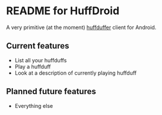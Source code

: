 README for HuffDroid
====================

A very primitive (at the moment) [huffduffer][1] client for Android.

Current features
----------------

* List all your huffduffs
* Play a huffduff
* Look at a description of currently playing huffduff
	
Planned future features
-----------------------

* Everything else

[1]: http://www.huffduffer.com